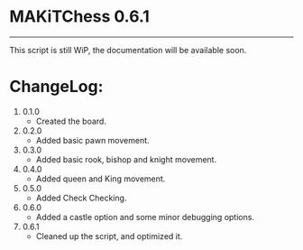 # MAKiTChess 0.6.1
---
This script is still WiP, the documentation will be available soon.

# ChangeLog:
1. 0.1.0
   - Created the board.
2. 0.2.0
   - Added basic pawn movement.
3. 0.3.0
   - Added basic rook, bishop and knight movement.
4. 0.4.0
   - Added queen and King movement.
5. 0.5.0
   - Added Check Checking.
6. 0.6.0
   - Added a castle option and some minor debugging options.
7. 0.6.1
   - Cleaned up the script, and optimized it.